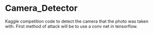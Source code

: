 # Camera_Detector
Kaggle competition code to detect the camera that the photo was taken with. First method of attack will be to use a conv net in tensorflow.
